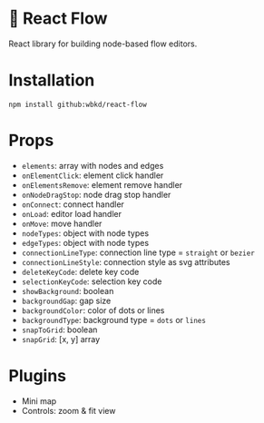 # :ocean: React Flow

React library for building node-based flow editors.

# Installation

```
npm install github:wbkd/react-flow
```

# Props

- `elements`: array with nodes and edges
- `onElementClick`: element click handler
- `onElementsRemove`: element remove handler
- `onNodeDragStop`: node drag stop handler
- `onConnect`: connect handler
- `onLoad`: editor load handler
- `onMove`: move handler
- `nodeTypes`: object with node types
- `edgeTypes`: object with node types
- `connectionLineType`: connection line type = `straight` or `bezier`
- `connectionLineStyle`: connection style as svg attributes
- `deleteKeyCode`: delete key code
- `selectionKeyCode`: selection key code
- `showBackground`: boolean
- `backgroundGap`: gap size
- `backgroundColor`: color of dots or lines
- `backgroundType`: background type = `dots` or `lines`
- `snapToGrid`: boolean
- `snapGrid`: [x, y] array

# Plugins

- Mini map
- Controls: zoom & fit view
